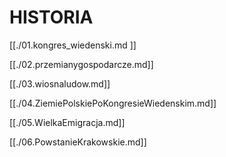 # HISTORIA

[[./01.kongres_wiedenski.md ]]

[[./02.przemianygospodarcze.md]]

[[./03.wiosnaludow.md]]

[[./04.ZiemiePolskiePoKongresieWiedenskim.md]]

[[./05.WielkaEmigracja.md]]

[[./06.PowstanieKrakowskie.md]]
